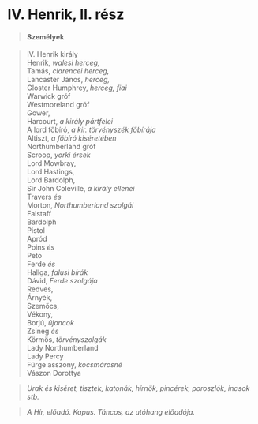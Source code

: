 <!-- ======================================================================
--- Search engine
title:          IV. Henrik, II. rész
keywords:       IV. Henrik, rész, királydráma
description:    William Shakespeare: IV. Henrik, II. rész.
--- Menu system
order:          40
text:           IV. Henrik, II. rész
hidden:         false
umbel:          false
--- Page properties
id:             /histories/henry-iv-part-ii
document:       
layout:         layout-2-left
$-left:         play-list
searchable:     true
======================================================================= -->

# IV. Henrik, II. rész

>   #### Személyek
    
>   IV. Henrik király  
    Henrik, _walesi herceg,_  
    Tamás, _clarencei herceg,_  
    Lancaster János, _herceg,_  
    Gloster Humphrey, _herceg, fiai_  
    Warwick gróf  
    Westmoreland gróf  
    Gower,  
    Harcourt, _a király pártfelei_  
    A lord főbíró, _a kir. törvényszék főbírája_  
    Altiszt, _a főbíró kiséretében_  
    Northumberland gróf  
    Scroop, _yorki érsek_  
    Lord Mowbray,  
    Lord Hastings,  
    Lord Bardolph,  
    Sir John Coleville, _a király ellenei_  
    Travers _és_  
    Morton, _Northumberland szolgái_  
    Falstaff  
    Bardolph  
    Pistol  
    Apród  
    Poins _és_  
    Peto  
    Ferde _és_  
    Hallga, _falusi bírák_  
    Dávid, _Ferde szolgája_  
    Redves,  
    Árnyék,  
    Szemőcs,  
    Vékony,  
    Borjú, _újoncok_  
    Zsineg _és_  
    Körmös, _törvényszolgák_  
    Lady Northumberland  
    Lady Percy  
    Fürge asszony, _kocsmárosné_  
    Vászon Dorottya
    
>   _Urak és kiséret, tisztek, katonák, hírnök, pincérek, poroszlók, inasok stb._
    
>   _A Hír, előadó. Kapus. Táncos, az utóhang előadója._
